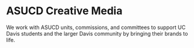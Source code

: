 # ASUCD Creative Media
We work with ASUCD units, commissions, and committees to support UC Davis students and the larger Davis community by bringing their brands to life.
